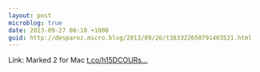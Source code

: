 ```yaml
---
layout: post
microblog: true
date: 2013-09-27 06:10 +1000
guid: http://desparoz.micro.blog/2013/09/26/t383322650791403521.html
---
```

Link: Marked 2 for Mac [t.co/h15DCOURs...](http://t.co/h15DCOURs3)
